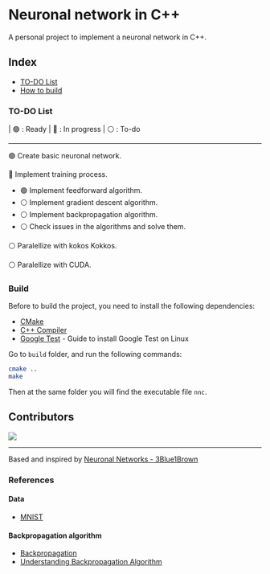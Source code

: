 
# Neuronal network in C++

A personal project to implement a neuronal network in C++.

## Index

- [TO-DO List](#to-do-list)
- [How to build](#build)

### TO-DO List

| 🟢 : Ready | 🔵 : In progress | ⚪️ : To-do

---

🟢 Create basic neuronal network.

🔵 Implement training process.

- 🟢 Implement feedforward algorithm.
- ⚪️ Implement gradient descent algorithm.
- ⚪️ Implement backpropagation algorithm.
- ⚪️ Check issues in the algorithms and solve them.

⚪️ Paralellize with kokos Kokkos.

⚪️ Paralellize with CUDA.

### Build

Before to build the project, you need to install the following dependencies:
- [CMake](https://cmake.org/)
- [C++ Compiler](https://gcc.gnu.org/)
- [Google Test](https://stackoverflow.com/questions/13513905/how-to-set-up-googletest-as-a-shared-library-on-linux) - Guide to install Google Test on Linux

Go to `build` folder, and run the following commands:

```bash
cmake ..
make
```

Then at the same folder you will find the executable file `nnc`.

## Contributors
<a href="https://github.com/uwo-o/Neuronal-Network-C/graphs/contributors">
<img src="https://contrib.rocks/image?repo=uwo-o/Neuronal-Network-C" />
</a>

---
Based and inspired by [Neuronal Networks - 3Blue1Brown](https://www.youtube.com/watch?v=aircAruvnKk&list=PLZHQObOWTQDNU6R1_67000Dx_ZCJB-3pi&ab_channel=3Blue1Brown)

### References
#### Data
- [MNIST](https://git-disl.github.io/GTDLBench/datasets/mnist_datasets/)

#### Backpropagation algorithm
- [Backpropagation](https://en.wikipedia.org/wiki/Backpropagation)
- [Understanding Backpropagation Algorithm](https://towardsdatascience.com/understanding-backpropagation-algorithm-7bb3aa2f95fd)
